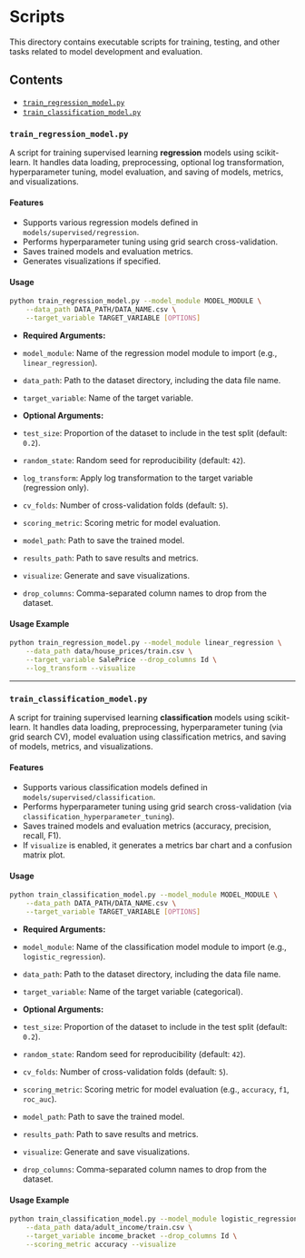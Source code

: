 ﻿# Scripts

This directory contains executable scripts for training, testing, and other tasks related to model development and evaluation.

## Contents

- [`train_regression_model.py`](#train_regression_modelpy)
- [`train_classification_model.py`](#train_classification_modelpy)

### `train_regression_model.py`

A script for training supervised learning **regression** models using scikit-learn. It handles data loading, preprocessing, optional log transformation, hyperparameter tuning, model evaluation, and saving of models, metrics, and visualizations.

#### Features

- Supports various regression models defined in `models/supervised/regression`.
- Performs hyperparameter tuning using grid search cross-validation.
- Saves trained models and evaluation metrics.
- Generates visualizations if specified.

#### Usage

```bash
python train_regression_model.py --model_module MODEL_MODULE \
    --data_path DATA_PATH/DATA_NAME.csv \
    --target_variable TARGET_VARIABLE [OPTIONS]

```

- **Required Arguments:**
- `model_module`: Name of the regression model module to import (e.g., `linear_regression`).
- `data_path`: Path to the dataset directory, including the data file name.
- `target_variable`: Name of the target variable.

- **Optional Arguments:**
- `test_size`: Proportion of the dataset to include in the test split (default: `0.2`).
- `random_state`: Random seed for reproducibility (default: `42`).
- `log_transform`: Apply log transformation to the target variable (regression only).
- `cv_folds`: Number of cross-validation folds (default: `5`).
- `scoring_metric`: Scoring metric for model evaluation.
- `model_path`: Path to save the trained model.
- `results_path`: Path to save results and metrics.
- `visualize`: Generate and save visualizations.
- `drop_columns`: Comma-separated column names to drop from the dataset.

#### Usage Example

```bash
python train_regression_model.py --model_module linear_regression \
    --data_path data/house_prices/train.csv \
    --target_variable SalePrice --drop_columns Id \
    --log_transform --visualize
```

---

### `train_classification_model.py`

A script for training supervised learning **classification** models using scikit-learn. It handles data loading, preprocessing, hyperparameter tuning (via grid search CV), model evaluation using classification metrics, and saving of models, metrics, and visualizations.

#### Features

- Supports various classification models defined in `models/supervised/classification`.
- Performs hyperparameter tuning using grid search cross-validation (via `classification_hyperparameter_tuning`).
- Saves trained models and evaluation metrics (accuracy, precision, recall, F1).
- If `visualize` is enabled, it generates a metrics bar chart and a confusion matrix plot.

#### Usage

```bash
python train_classification_model.py --model_module MODEL_MODULE \
    --data_path DATA_PATH/DATA_NAME.csv \
    --target_variable TARGET_VARIABLE [OPTIONS]

```

- **Required Arguments:**
- `model_module`: Name of the classification model module to import (e.g., `logistic_regression`).
- `data_path`: Path to the dataset directory, including the data file name.
- `target_variable`: Name of the target variable (categorical).

- **Optional Arguments:**
- `test_size`: Proportion of the dataset to include in the test split (default: `0.2`).
- `random_state`: Random seed for reproducibility (default: `42`).
- `cv_folds`: Number of cross-validation folds (default: `5`).
- `scoring_metric`: Scoring metric for model evaluation (e.g., `accuracy`, `f1`, `roc_auc`).
- `model_path`: Path to save the trained model.
- `results_path`: Path to save results and metrics.
- `visualize`: Generate and save visualizations.
- `drop_columns`: Comma-separated column names to drop from the dataset.

#### Usage Example

```bash
python train_classification_model.py --model_module logistic_regression \
    --data_path data/adult_income/train.csv \
    --target_variable income_bracket --drop_columns Id \
    --scoring_metric accuracy --visualize
```

